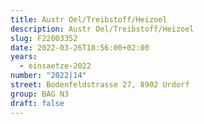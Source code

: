 ```yaml
---
title: Austr Oel/Treibstoff/Heizoel
description: Austr Oel/Treibstoff/Heizoel
slug: F22003352
date: 2022-03-26T18:56:00+02:00
years:
  - einsaetze-2022
number: "2022|14"
street: Bodenfeldstrasse 27, 8902 Urdorf
group: BAG N3
draft: false
---
```

